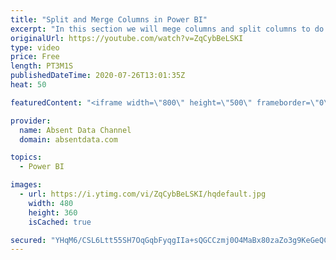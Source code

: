 ```yaml
---
title: "Split and Merge Columns in Power BI"
excerpt: "In this section we will mege columns and split columns to do a depper level of analysis"
originalUrl: https://youtube.com/watch?v=ZqCybBeLSKI
type: video
price: Free
length: PT3M1S
publishedDateTime: 2020-07-26T13:01:35Z
heat: 50

featuredContent: "<iframe width=\"800\" height=\"500\" frameborder=\"0\" src=\"https://www.youtube.com/embed/ZqCybBeLSKI\" allow=\"accelerometer; autoplay; encrypted-media; gyroscope; picture-in-picture\" allowfullscreen></iframe>"

provider:
  name: Absent Data Channel
  domain: absentdata.com

topics:
  - Power BI

images:
  - url: https://i.ytimg.com/vi/ZqCybBeLSKI/hqdefault.jpg
    width: 480
    height: 360
    isCached: true

secured: "YHqM6/CSL6Ltt55SH7OqGqbFyqgIIa+sQGCCzmj0O4MaBx80zaZo3g9KeGeQChpKzaHgBtUoshQoXU+AzLAdI1MJjtuh6ZUECXICg/rUolHRlU+UnI0CX1LAN2YMv050MNtf7735z5gPLN68bq5H7GTO95C2X1qpa1aQ4gDaosVCTDIORgumcO/IyWztqjozapw/RNKJc5wWPuf26AYBzAiANg+rtLxN50Byr4Qg4GCbhqnn2m7SxocpuMSTybA2nwZzq1lVtJ9WsMy4Uwb62V7HwHvW5GkEGQqV2mXKGHNblfYOUs+9OJu52KkNKea4ECd8j9R47iYZnXGhCJMIEP4uJXlODAU29lNqOKmTTVTB9NLXgoPTu0S7Pbg+xHePdpy/KG2Vphn2VTAHkwx1Ke2tlgdAWLHEhVSJPD69LgA=;ILdc9tQKH8jz6/NM/AxdLA=="
---
```


